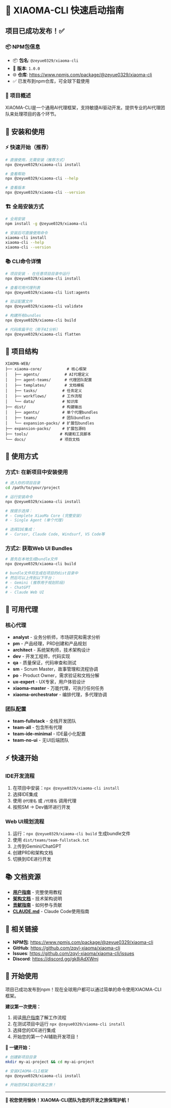 # 🚀 XIAOMA-CLI 快速启动指南

## 项目已成功发布！✅

### 📦 NPM包信息
- 📦 **包名**: `@zeyue0329/xiaoma-cli`
- 🔖 **版本**: `1.0.0`
- 🌐 **仓库**: https://www.npmjs.com/package/@zeyue0329/xiaoma-cli
- ✅ 已发布到npm仓库，可全球下载使用

### 🎯 项目概述
XIAOMA-CLI是一个通用AI代理框架，支持敏捷AI驱动开发。提供专业的AI代理团队来处理项目的各个环节。

## 🔧 安装和使用

### ⚡ 快速开始（推荐）
```bash
# 直接使用，无需安装（推荐方式）
npx @zeyue0329/xiaoma-cli install

# 查看帮助
npx @zeyue0329/xiaoma-cli --help

# 查看版本
npx @zeyue0329/xiaoma-cli --version
```

### 🏗️ 全局安装方式
```bash
# 全局安装
npm install -g @zeyue0329/xiaoma-cli

# 安装后可直接使用命令
xiaoma-cli install
xiaoma-cli --help
xiaoma-cli --version
```

### 📚 CLI命令详情
```bash
# 项目安装 - 在任意项目目录中运行
npx @zeyue0329/xiaoma-cli install

# 查看可用代理列表
npx @zeyue0329/xiaoma-cli list:agents

# 验证配置文件
npx @zeyue0329/xiaoma-cli validate

# 构建所有bundles
npx @zeyue0329/xiaoma-cli build

# 代码库扁平化（用于AI分析）
npx @zeyue0329/xiaoma-cli flatten
```

## 📁 项目结构

```
XIAOMA-WEB/
├── xiaoma-core/           # 核心框架
│   ├── agents/           # AI代理定义
│   ├── agent-teams/      # 代理团队配置
│   ├── templates/        # 文档模板
│   ├── tasks/           # 任务定义
│   ├── workflows/       # 工作流程
│   └── data/            # 知识库
├── dist/                # 构建输出
│   ├── agents/          # 单个代理bundles
│   ├── teams/           # 团队bundles
│   └── expansion-packs/ # 扩展包bundles
├── expansion-packs/     # 扩展包源码
├── tools/              # 构建和工具脚本
└── docs/               # 项目文档
```

## 🎪 使用方式

### 方式1: 在新项目中安装使用
```bash
# 进入你的项目目录
cd /path/to/your/project

# 运行安装命令
npx @zeyue0329/xiaoma-cli install

# 按提示选择：
# - Complete XiaoMa Core (完整安装)
# - Single Agent (单个代理)

# 选择IDE集成：
# - Cursor, Claude Code, Windsurf, VS Code等
```

### 方式2: 获取Web UI Bundles
```bash
# 首先在本地生成bundle文件
npx @zeyue0329/xiaoma-cli build

# bundle文件将生成在项目的dist目录中
# 然后可以上传到以下平台：
# - Gemini (推荐用于规划阶段)
# - ChatGPT  
# - Claude Web UI
```

## 🤖 可用代理

### 核心代理
- **analyst** - 业务分析师，市场研究和需求分析
- **pm** - 产品经理，PRD创建和产品规划
- **architect** - 系统架构师，技术架构设计
- **dev** - 开发工程师，代码实现
- **qa** - 质量保证，代码审查和测试
- **sm** - Scrum Master，故事管理和流程协调
- **po** - Product Owner，需求验证和文档分解
- **ux-expert** - UX专家，用户体验设计
- **xiaoma-master** - 万能代理，可执行任何任务
- **xiaoma-orchestrator** - 编排代理，多代理协调

### 团队配置
- **team-fullstack** - 全栈开发团队
- **team-all** - 包含所有代理
- **team-ide-minimal** - IDE最小化配置
- **team-no-ui** - 无UI后端团队

## ⚡ 快速开始

### IDE开发流程
1. 在项目中安装：`npx @zeyue0329/xiaoma-cli install`
2. 选择IDE集成
3. 使用 `@代理名` 或 `/代理名` 调用代理
4. 按照SM → Dev循环进行开发

### Web UI规划流程
1. 运行：`npx @zeyue0329/xiaoma-cli build` 生成bundle文件
2. 使用 `dist/teams/team-fullstack.txt`
3. 上传到Gemini/ChatGPT
4. 创建PRD和架构文档
5. 切换到IDE进行开发

## 📚 文档资源

- **[用户指南](xiaoma-core/user-guide.md)** - 完整使用教程
- **[架构文档](docs/core-architecture.md)** - 技术架构说明
- **[贡献指南](CONTRIBUTING.md)** - 如何参与贡献
- **[CLAUDE.md](CLAUDE.md)** - Claude Code使用指南

## 🔗 相关链接

- **NPM包**: https://www.npmjs.com/package/@zeyue0329/xiaoma-cli
- **GitHub**: https://github.com/zqyl-xiaoma/xiaoma-cli
- **Issues**: https://github.com/zqyl-xiaoma/xiaoma-cli/issues
- **Discord**: https://discord.gg/gk8jAdXWmj

## 🎉 开始使用

项目已成功发布到npm！现在全球用户都可以通过简单的命令使用XIAOMA-CLI框架。

**建议第一次使用：**
1. 阅读[用户指南](xiaoma-core/user-guide.md)了解工作流程
2. 在测试项目中运行 `npx @zeyue0329/xiaoma-cli install` 
3. 选择您的IDE进行集成
4. 开始您的第一个AI辅助开发项目！

**🚀 一键开始：**
```bash
# 创建新项目目录
mkdir my-ai-project && cd my-ai-project

# 安装XIAOMA-CLI框架
npx @zeyue0329/xiaoma-cli install

# 开始您的AI驱动开发之旅！
```

---

**🎊 祝您使用愉快！XIAOMA-CLI团队为您的开发之旅保驾护航！**